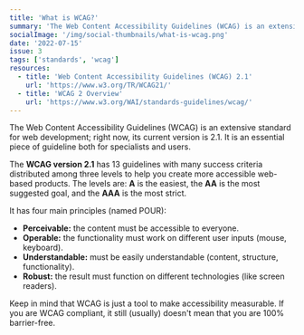 ```yaml
---
title: 'What is WCAG?'
summary: 'The Web Content Accessibility Guidelines (WCAG) is an extensive standard for web development; right now, its current version is 2.1.'
socialImage: '/img/social-thumbnails/what-is-wcag.png'
date: '2022-07-15'
issue: 3
tags: ['standards', 'wcag']
resources:
  - title: 'Web Content Accessibility Guidelines (WCAG) 2.1'
    url: 'https://www.w3.org/TR/WCAG21/'
  - title: 'WCAG 2 Overview'
    url: 'https://www.w3.org/WAI/standards-guidelines/wcag/'
---
```


The Web Content Accessibility Guidelines (WCAG) is an extensive standard for web development; right now, its current version is 2.1. It is an essential piece of guideline both for specialists and users.

The **WCAG version 2.1** has 13 guidelines with many success criteria distributed among three levels to help you create more accessible web-based products. The levels are: **A** is the easiest, the **AA** is the most suggested goal, and the **AAA** is the most strict.

It has four main principles (named POUR):

- **Perceivable:** the content must be accessible to everyone.
- **Operable:** the functionality must work on different user inputs (mouse, keyboard).
- **Understandable:** must be easily understandable (content, structure, functionality).
- **Robust:** the result must function on different technologies (like screen readers).

Keep in mind that WCAG is just a tool to make accessibility measurable. If you are WCAG compliant, it still (usually) doesn't mean that you are 100% barrier-free.
